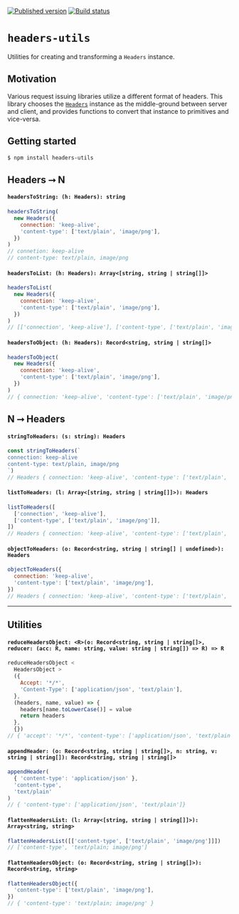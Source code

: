 [![Published version](https://img.shields.io/npm/v/headers-utils.svg)](https://www.npmjs.com/package/headers-utils)
[![Build status](https://img.shields.io/circleci/project/github/mswjs/headers-utils/master.svg)](https://npmjs.com/package/headers-utils)

# `headers-utils`

Utilities for creating and transforming a `Headers` instance.

## Motivation

Various request issuing libraries utilize a different format of headers. This library chooses the [`Headers`](https://developer.mozilla.org/en-US/docs/Web/API/Headers) instance as the middle-ground between server and client, and provides functions to convert that instance to primitives and vice-versa.

## Getting started

```bash
$ npm install headers-utils
```

## Headers ⭢ N

#### `headersToString: (h: Headers): string`

```js
headersToString(
  new Headers({
    connection: 'keep-alive',
    'content-type': ['text/plain', 'image/png'],
  })
)
// connetion: keep-alive
// content-type: text/plain, image/png
```

#### `headersToList: (h: Headers): Array<[string, string | string[]]>`

```js
headersToList(
  new Headers({
    connection: 'keep-alive',
    'content-type': ['text/plain', 'image/png'],
  })
)
// [['connection', 'keep-alive'], ['content-type', ['text/plain', 'image/png']]]
```

#### `headersToObject: (h: Headers): Record<string, string | string[]>`

```js
headersToObject(
  new Headers({
    connection: 'keep-alive',
    'content-type': ['text/plain', 'image/png'],
  })
)
// { connection: 'keep-alive', 'content-type': ['text/plain', 'image/png'] }
```

## N ⭢ Headers

#### `stringToHeaders: (s: string): Headers`

```js
const stringToHeaders(`
connection: keep-alive
content-type: text/plain, image/png
`)
// Headers { connection: 'keep-alive', 'content-type': ['text/plain', 'image/png'] }
```

#### `listToHeaders: (l: Array<[string, string | string[]]>): Headers`

```js
listToHeaders([
  ['connection', 'keep-alive'],
  ['content-type', ['text/plain', 'image/png']],
])
// Headers { connection: 'keep-alive', 'content-type': ['text/plain', 'image/png'] }
```

#### `objectToHeaders: (o: Record<string, string | string[] | undefined>): Headers`

```js
objectToHeaders({
  connection: 'keep-alive',
  'content-type': ['text/plain', 'image/png'],
})
// Headers { connection: 'keep-alive', 'content-type': ['text/plain', 'image/png'] }
```

---

## Utilities

#### `reduceHeadersObject: <R>(o: Record<string, string | string[]>, reducer: (acc: R, name: string, value: string | string[]) => R) => R`

```js
reduceHeadersObject <
  HeadersObject >
  ({
    Accept: '*/*',
    'Content-Type': ['application/json', 'text/plain'],
  },
  (headers, name, value) => {
    headers[name.toLowerCase()] = value
    return headers
  },
  {})
// { 'accept': '*/*', 'content-type': ['application/json', 'text/plain'] }
```

#### `appendHeader: (o: Record<string, string | string[]>, n: string, v: string | string[]): Record<string, string | string[]>`

```js
appendHeader(
  { 'content-type': 'application/json' },
  'content-type',
  'text/plain'
)
// { 'content-type': ['application/json', 'text/plain']}
```

#### `flattenHeadersList: (l: Array<[string, string | string[]]>): Array<string, string>`

```js
flattenHeadersList([['content-type', ['text/plain', 'image/png']]])
// ['content-type', 'text/plain; image/png']
```

#### `flattenHeadersObject: (o: Record<string, string | string[]>): Record<string, string>`

```js
flattenHeadersObject({
  'content-type': ['text/plain', 'image/png'],
})
// { 'content-type': 'text/plain; image/png' }
```
